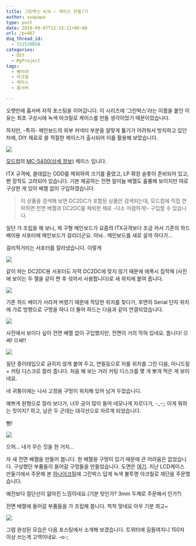 ```yaml
---
title: 그린박스 4/6 – 케이스 만들?기
author: suapapa
type: post
date: 2010-09-07T12:15:21+00:00
url: /p=467
dsq_thread_id:
  - 722520058
categories:
  - DIY
  - MyProject
tags:
  - 뻥이야
  - 아크릴
  - 케이스
  - 홈서버

---
```

오랫만에 홈서버 자작 포스팅을 이어갑니다. 이 시리즈에 &#8216;그린박스&#8217;라는 이름을 붙인 이유는 최초 구상시에 녹색 아크릴로 케이스를 만들 생각이었기 때문이었습니다.

하지만, -특히- 메인보드의 외부 커넥터 부분을 알맞게 뚫기가 어려워서 방치하고 있던 차에, DIY 재료로 쓸 적절한 케이스가 출시되어 이를 활용해 보았습니다.

![](https://homin.dev/asset/blog/image/mc5400.jpg)

[모드컴][1]의 [MC-5400(상세 정보)][2] 케이스 입니다.

ITX 규격에, 쓸데없는 ODD를 제외하여 크기를 줄였고, LP 확장 슬롯이 준비되어 있고, 팬 장착도 고려되어 있습니다. 기본 제공하는 전면 알미늄 베젤도 훌륭해 보이지만 따로 구상한 게 있어 배젤 없이 구입하였습니다.

> 이 상품을 검색해 보면 DC2DC가 포함된 상품만 검색되는데, 모드컴에 직접 연락하면 전면 베젤과 DC2DC를 제외한 채로 -다소 저렴하게!- 구입할 수 있습니다.

일단 가 조립을 해 보니, 제 구형 메인보드가 요즘의 ITX규격보다 조금 커서 기존의 하드 베이용 서포터에 메인보드가 걸리더군요. 아놔.. 메인보드를 새로 살까 하다가&#8230;

걸리적거리는 서포터를 잘라냈습니다. 이렇게

![](https://homin.dev/asset/blog/image/gbox_casemod_01.jpg)

같이 파는 DC2DC용 서포터도 자작 DC2DC에 맞지 않기 때문에 에폭시 접착제 (사진에 보이는 두 젤을 같이 짠 후 섞어서 사용합니다)로 새 위치에 붙여 줍니다.

![](https://homin.dev/asset/blog/image/gbox_casemod_02.jpg)

기존 하드 베이가 사라져 버렸기 때문에 적당한 위치를 찾다가, 후면의 Serial 단자 위치에 가로 방향으로 구멍을 하나 더 뚤어 하드는 다음과 같이 연결되었습니다.

![](https://homin.dev/asset/blog/image/gbox_casemod_03.jpg)

사진에서 보이다 싶이 전면 배젤 없이 구입했지만, 전면이 거의 막혀 있네요. 뚭니다! 으쌰! 으쌰!!

![](https://homin.dev/asset/blog/image/gbox_casemod_04.jpg)

일단 종이테입으로 긁히지 않게 붙여 두고, 연필등으로 자를 위치를 그린 다음, 미니드릴 + 커팅 디스크로 잘라 줍니다. 처음 해 보는 거라 커팅 디스크를 몇 개 뽀개 먹은 게 보이네요.

네 귀퉁이에는 나사 고정용 구멍이 위치해 있어 남겨 두었습니다.

예쁘게 원형으로 잘라 보다가, 너무 공이 많이 들어 네모나게 자르다가, -_-;; 이게 뭐하는 짓이지? 하고, 남은 두 군데는 대각선으로 자르게 되었습니다.

뻥!

![](https://homin.dev/asset/blog/image/gbox_casemod_05.jpg)

으허&#8230; 내가 무슨 짓을 한 거지&#8230;

자 새 전면 배젤을 만들어 봅니다. 원 배젤용 구멍이 있기 때문에 큰 어려움은 없었습니다. 구상했던 부품들이 들어갈 구멍들을 만들었습니다. 도면은 [여기][3]. 지난 LCD케이스 만들기에서 주문해 본 [하나아크릴][4]에 그린박스 답게 녹색 불투명 아크릴로 재단을 주문했습니다. 




예전보다 절단선이 얇아진 느낌이네요.(기분 탓인가? 3mm 두께로 주문해서 인가?)

전면 배젤에 들어갈 부품들을 가 조립해 봅니다. 척척 맞네요 아우 기분 최고~

![](https://homin.dev/asset/blog/image/gbox_casemod_06.jpg)

그럼 완성된 모습은 다음 포스팅에서 소개해 보겠습니다. 트위터에 길들여지니 150자 이상 쓰는게 고역이네요. -o-;

 [1]: http://www.mccase.co.kr/
 [2]: http://www.mccase.co.kr/kor/product/product_detail1.php?data=aWR4PTM5JnN0YXJ0PTAmc2VhcmNoPSZzZWFyY2hzdHJpbmc9JmluZGV4PTE=||
 [3]: https://homin.dev/svn/HW/HomeServer/cad/
 [4]: http://www.hanaacryl.com/